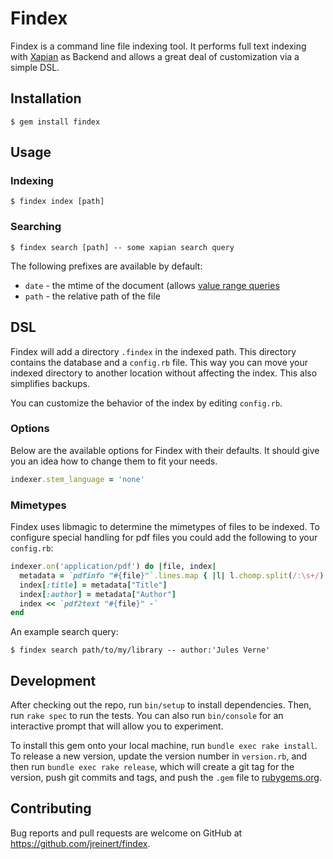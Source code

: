 # Findex

Findex is a command line file indexing tool. It performs full text indexing
with [Xapian](http://xapian.org) as Backend and allows a great deal of
customization via a simple DSL.

## Installation

    $ gem install findex

## Usage

### Indexing

    $ findex index [path]

### Searching

    $ findex search [path] -- some xapian search query

The following prefixes are available by default:

- `date` - the mtime of the document (allows [value range queries](http://xapian.org/docs/valueranges.html)
- `path` - the relative path of the file

## DSL

Findex will add a directory `.findex` in the indexed path. This directory
contains the database and a `config.rb` file.  This way you can move your
indexed directory to another location without affecting the index. This also
simplifies backups.

You can customize the behavior of the index by editing `config.rb`.

### Options

Below are the available options for Findex with their defaults. It should give
you an idea how to change them to fit your needs.

``` ruby
indexer.stem_language = 'none'
```

### Mimetypes

Findex uses libmagic to determine the mimetypes of files to be indexed. To
configure special handling for pdf files you could add the following to your
`config.rb`:

``` ruby
indexer.on('application/pdf') do |file, index|
  metadata = `pdfinfo "#{file}"`.lines.map { |l| l.chomp.split(/:\s+/) }.to_h
  index[:title] = metadata["Title"]
  index[:author] = metadata["Author"]
  index << `pdf2text "#{file}" -`
end
```

An example search query:

    $ findex search path/to/my/library -- author:'Jules Verne'

## Development

After checking out the repo, run `bin/setup` to install dependencies. Then, run
`rake spec` to run the tests. You can also run `bin/console` for an interactive
prompt that will allow you to experiment.

To install this gem onto your local machine, run `bundle exec rake install`. To
release a new version, update the version number in `version.rb`, and then run
`bundle exec rake release`, which will create a git tag for the version, push
git commits and tags, and push the `.gem` file to
[rubygems.org](https://rubygems.org).

## Contributing

Bug reports and pull requests are welcome on GitHub at
https://github.com/jreinert/findex.

